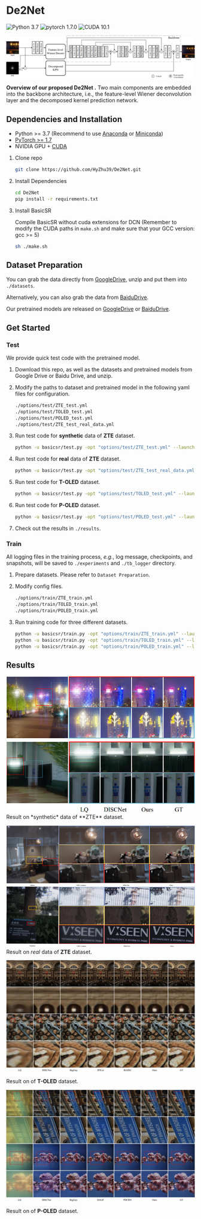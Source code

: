 # De2Net 

![Python 3.7](https://img.shields.io/badge/python-3.7-green.svg?style=plastic)
![pytorch 1.7.0](https://img.shields.io/badge/pytorch-1.7.0-green.svg?style=plastic)
![CUDA 10.1](https://camo.githubusercontent.com/5e1f2e59c9910aa4426791d95a714f1c90679f5a/68747470733a2f2f696d672e736869656c64732e696f2f62616467652f637564612d31302e312d677265656e2e7376673f7374796c653d706c6173746963)


![overall_structure](./asset/architecture.png)

**Overview of our proposed De2Net .** Two main components are embedded into the backbone architecture, i.e., the feature-level Wiener deconvolution layer and the decomposed kernel prediction network.




## Dependencies and Installation

- Python >= 3.7 (Recommend to use [Anaconda](https://www.anaconda.com/download/#linux) or [Miniconda](https://docs.conda.io/en/latest/miniconda.html))
- [PyTorch >= 1.7](https://pytorch.org/)
- NVIDIA GPU + [CUDA](https://developer.nvidia.com/cuda-downloads)

1. Clone repo

   ```bash
   git clone https://github.com/HyZhu39/De2Net.git
   ```

1. Install Dependencies

   ```bash
   cd De2Net
   pip install -r requirements.txt
   ```

1. Install BasicSR

   Compile BasicSR without cuda extensions for DCN (Remember to modify the CUDA paths in `make.sh` and make sure that your GCC version: gcc >= 5) <br>

    ```bash
    sh ./make.sh
    ```



## Dataset Preparation

You can grab the data directly from [GoogleDrive](), unzip and put them into `./datasets`.

Alternatively, you can also grab the data from [BaiduDrive]().

Our pretrained models are released on [GoogleDrive](https://drive.google.com/file/d/1rDOBpeZZKlBiwSZ7J4m01DfSTmYLFaFU/view?usp=drive_link) or [BaiduDrive](https://pan.baidu.com/s/1xoJhrgfI3g-1s10VR4ND0w?pwd=D2NT).



## Get Started

### Test

We provide quick test code with the pretrained model. 

1. Download this repo, as well as the datasets and pretrained models from Google Drive or Baidu Drive, and unzip.

2. Modify the paths to dataset and pretrained model in the following yaml files for configuration.

   ```bash
   ./options/test/ZTE_test.yml
   ./options/test/TOLED_test.yml
   ./options/test/POLED_test.yml
   ./options/test/ZTE_test_real_data.yml
   ```

3. Run test code for **synthetic** data of  **ZTE**  dataset.

   ```bash
   python -u basicsr/test.py -opt "options/test/ZTE_test.yml" --launcher="none"
   ```

4. Run test code for **real** data of  **ZTE**  dataset.

   ```bash
   python -u basicsr/test.py -opt "options/test/ZTE_test_real_data.yml" --launcher="none"
   ```

5. Run test code for  **T-OLED**  dataset.

   ```bash
   python -u basicsr/test.py -opt "options/test/TOLED_test.yml" --launcher="none"
   ```

6. Run test code for  **P-OLED**  dataset.

   ```bash
   python -u basicsr/test.py -opt "options/test/POLED_test.yml" --launcher="none"
   ```

7. Check out the results in `./results`.

### Train

All logging files in the training process, *e.g.*, log message, checkpoints, and snapshots, will be saved to `./experiments` and `./tb_logger` directory.

1. Prepare datasets. Please refer to `Dataset Preparation`.

1. Modify config files.

   ```bash
   ./options/train/ZTE_train.yml
   ./options/train/TOLED_train.yml
   ./options/train/POLED_train.yml
   ```

1. Run training code for three different datasets. 

   ```bash
   python -u basicsr/train.py -opt "options/train/ZTE_train.yml" --launcher="none"
   python -u basicsr/train.py -opt "options/train/TOLED_train.yml" --launcher="none"
   python -u basicsr/train.py -opt "options/train/POLED_train.yml" --launcher="none"
   ```



## Results

<img src="asset/ZTE_syn.png" alt="ZTE_syn_result" style="zoom:120%;" />
Result on *synthetic* data of  **ZTE** dataset.

![ZTE_real_result](asset/ZTE_real.png)
Result on *real* data of **ZTE** dataset.

![TOLED](./asset/TOLED.png)

Result on of **T-OLED** dataset.

![POLED](./asset/POLED.png)

Result on of **P-OLED** dataset.
